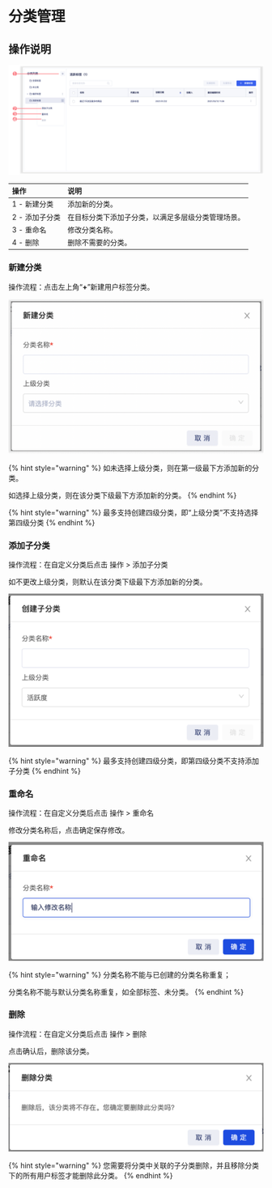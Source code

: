 # 分类管理

## 操作说明

![](../../../../../.gitbook/assets/image%20%28506%29.png)

| 操作 | 说明 |
| :--- | :--- |
| 1 - 新建分类 | 添加新的分类。 |
| 2 - 添加子分类 | 在目标分类下添加子分类，以满足多层级分类管理场景。 |
| 3 - 重命名 | 修改分类名称。 |
| 4 - 删除 | 删除不需要的分类。 |

### 新建分类

操作流程：点击左上角“**+**”新建用户标签分类。

![](../../../../../.gitbook/assets/image%20%28406%29.png)

{% hint style="warning" %}
如未选择上级分类，则在第一级最下方添加新的分类。

如选择上级分类，则在该分类下级最下方添加新的分类。
{% endhint %}

{% hint style="warning" %}
最多支持创建四级分类，即“上级分类”不支持选择第四级分类
{% endhint %}

### 添加子分类

操作流程：在自定义分类后点击 操作 &gt; 添加子分类

如不更改上级分类，则默认在该分类下级最下方添加新的分类。

![](../../../../../.gitbook/assets/image%20%28401%29.png)

{% hint style="warning" %}
最多支持创建四级分类，即第四级分类不支持添加子分类
{% endhint %}

### 重命名

操作流程：在自定义分类后点击 操作 &gt; 重命名

修改分类名称后，点击确定保存修改。

![](../../../../../.gitbook/assets/image%20%28402%29.png)

{% hint style="warning" %}
分类名称不能与已创建的分类名称重复；

分类名称不能与默认分类名称重复，如全部标签、未分类。
{% endhint %}

### 删除

操作流程：在自定义分类后点击 操作 &gt; 删除

点击确认后，删除该分类。

![](../../../../../.gitbook/assets/image%20%28403%29.png)

{% hint style="warning" %}
您需要将分类中关联的子分类删除，并且移除分类下的所有用户标签才能删除此分类。
{% endhint %}

